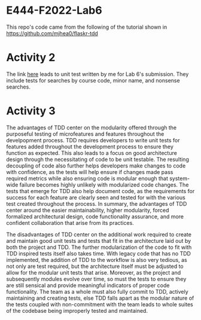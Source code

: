 # E444-F2022-Lab6
This repo's code came from the following of the tutorial shown in https://github.com/mjhea0/flaskr-tdd

# Activity 2
The link [here](https://github.com/ECE444-2022Fall/project-1-web-application-design-education-pathways-group-17-mergers/blob/859bbce1a6394bcda5af20b159a08198dbceafd4/Education_Pathways/tests/test_app.py#L51-L120) leads to unit test written by me for Lab 6's submission. They include tests for searches by course code, minor name, and nonsense searches.

# Activity 3
The advantages of TDD center on the modularity offered through the purposeful testing of microfeatures and features throughout the develpopment process. TDD requires developers to write unit tests for features added throughout the development process to ensure they function as expected. This also leads to a focus on good architecture design through the necessitating of code to be unit testable. The resulting decoupling of code also further helps developers make changes to code with confidence, as the tests will help ensure if changes made pass required metrics while also ensuring code is modular enough that system-wide failure becomes highly unlikely with modularized code changes. The tests that emerge for TDD also help document code, as the requirements for success for each feature are clearly seen and tested for with the various test created throughout the process. In summary, the advantages of TDD center around the easier maintainability, higher modularity, forced formalized architectural design, code functionality assurance, and more confident collaboration that arise from its practices.

The disadvantages of TDD center on the additional work required to create and maintain good unit tests and tests that fit in the architecture laid out by both the project and TDD. The further modularization of the code to fit with TDD inspired tests itself also takes time. With legacy code that has no TDD implemented, the addition of TDD to the workflow is also very tedious, as not only are test required, but the architecture itself must be adjusted to allow for the modular unit tests that arise. Moreover, as the project and subsequently modules evolve over time, so must the tests to ensure they are still sensical and provide meaningful indicators of proper code functionality. The team as a whole must also fully commit to TDD, actively maintaining and creating tests, else TDD falls apart as the modular nature of the tests coupled with non-commitment with the team leads to whole suites of the codebase being improperly tested and maintained.
